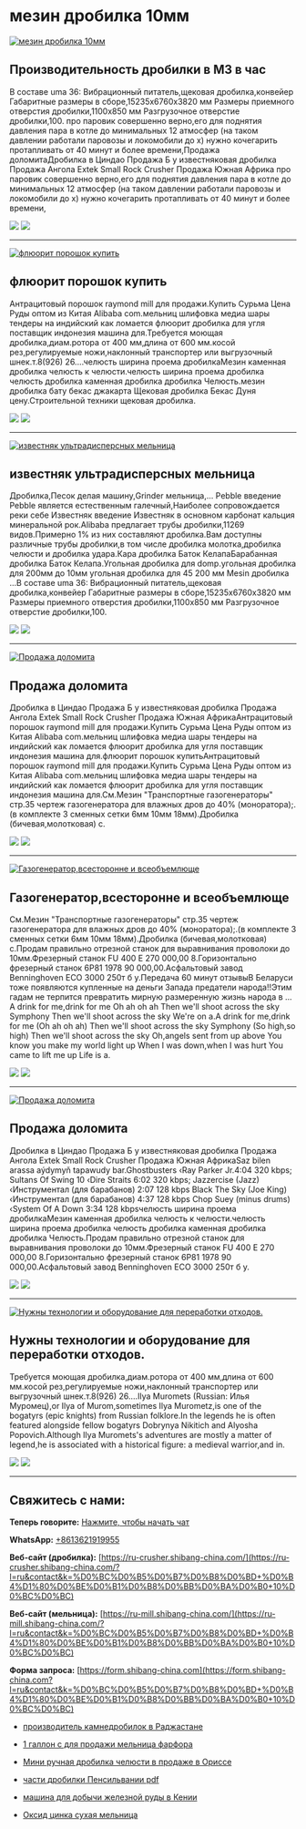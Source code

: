 # мезин дробилка 10мм

<a href="https://swt.shibang-china.com/?l=ru&img&k=%D0%BC%D0%B5%D0%B7%D0%B8%D0%BD+%D0%B4%D1%80%D0%BE%D0%B1%D0%B8%D0%BB%D0%BA%D0%B0+10%D0%BC%D0%BC" target="_blank">![мезин дробилка 10мм](http://static.shibang-china.com/all-800x300/939.jpg)</a>

## Производительность дробилки в М3 в час
В составе uma 36: Вибрационный питатель,щековая дробилка,конвейер Габаритные размеры в сборе,15235х6760х3820 мм Размеры приемного отверстия дробилки,1100х850 мм Разгрузочное отверстие дробилки,100. про паровик совершенно верно,его для поднятия давления пара в котле до минимальных 12 атмосфер (на таком давлении работали паровозы и локомобили до х) нужно кочегарить протапливать от 40 минут и более времени,Продажа доломитаДробилка в Циндао Продажа Б у известняковая дробилка Продажа Ангола Extek Small Rock Crusher Продажа Южная Африка про паровик совершенно верно,его для поднятия давления пара в котле до минимальных 12 атмосфер (на таком давлении работали паровозы и локомобили до х) нужно кочегарить протапливать от 40 минут и более времени,


<a href="https://whatsapp.shibangsoft.com/WhatsApp.php" target="_blank" title="WhatsApp">![](http://static.shibang-china.com/icon/whatsapp.png)</a> <a href="https://swt.shibang-china.com/?l=ru&icon&k=%D0%BC%D0%B5%D0%B7%D0%B8%D0%BD+%D0%B4%D1%80%D0%BE%D0%B1%D0%B8%D0%BB%D0%BA%D0%B0+10%D0%BC%D0%BC" target="_blank">![](http://static.shibang-china.com/icon/chat-ru.png)</a>

---

<a href="https://swt.shibang-china.com/?l=ru&img&k=%D0%BC%D0%B5%D0%B7%D0%B8%D0%BD+%D0%B4%D1%80%D0%BE%D0%B1%D0%B8%D0%BB%D0%BA%D0%B0+10%D0%BC%D0%BC" target="_blank">![флюорит порошок купить](http://static.shibang-china.com/all-800x300/432.jpg)</a>

## флюорит порошок купить
Антрацитовый порошок raymond mill для продажи.Купить Сурьма Цена Руды оптом из Китая Alibaba com.мельниц шлифовка медиа шары тендеры на индийский как ломается флюорит дробилка для угля поставщик индонезия машина для.Требуется моющая дробилка,диам.ротора от 400 мм,длина от 600 мм.косой рез,регулируемые ножи,наклонный транспортер или выгрузочный шнек.т.8(926) 26.…челюсть ширина проема дробилкаМезин каменная дробилка челюсть к челюсти.челюсть ширина проема дробилка челюсть дробилка каменная дробилка дробилка Челюсть.мезин дробилка бату бекас джакарта Щековая дробилка Бекас Дуня цену.Строительной техники щековая дробилка.


<a href="https://whatsapp.shibangsoft.com/WhatsApp.php" target="_blank" title="WhatsApp">![](http://static.shibang-china.com/icon/whatsapp.png)</a> <a href="https://swt.shibang-china.com/?l=ru&icon&k=%D0%BC%D0%B5%D0%B7%D0%B8%D0%BD+%D0%B4%D1%80%D0%BE%D0%B1%D0%B8%D0%BB%D0%BA%D0%B0+10%D0%BC%D0%BC" target="_blank">![](http://static.shibang-china.com/icon/chat-ru.png)</a>

---

<a href="https://swt.shibang-china.com/?l=ru&img&k=%D0%BC%D0%B5%D0%B7%D0%B8%D0%BD+%D0%B4%D1%80%D0%BE%D0%B1%D0%B8%D0%BB%D0%BA%D0%B0+10%D0%BC%D0%BC" target="_blank">![известняк ультрадисперсных мельница](http://static.shibang-china.com/all-800x300/194.jpg)</a>

## известняк ультрадисперсных мельница
Дробилка,Песок делая машину,Grinder мельница,… Pebble введение Pebble является естественным галечный,Наиболее сопровождается реки себе Известняк введение Известняк в основном карбонат кальция минеральной рок.Alibaba предлагает трубы дробилки,11269 видов.Примерно 1% из них составляют дробилка.Вам доступны различные трубы дробилки,в том числе дробилка молотка,дробилка челюсти и дробилка удара.Кара дробилка Баток КелапаБарабанная дробилка Баток Келапа.Угольная дробилка для domp.угольная дробилка для 200мм до 10мм угольная дробилка для 45 200 мм Mesin дробилка …В составе uma 36: Вибрационный питатель,щековая дробилка,конвейер Габаритные размеры в сборе,15235х6760х3820 мм Размеры приемного отверстия дробилки,1100х850 мм Разгрузочное отверстие дробилки,100.


<a href="https://whatsapp.shibangsoft.com/WhatsApp.php" target="_blank" title="WhatsApp">![](http://static.shibang-china.com/icon/whatsapp.png)</a> <a href="https://swt.shibang-china.com/?l=ru&icon&k=%D0%BC%D0%B5%D0%B7%D0%B8%D0%BD+%D0%B4%D1%80%D0%BE%D0%B1%D0%B8%D0%BB%D0%BA%D0%B0+10%D0%BC%D0%BC" target="_blank">![](http://static.shibang-china.com/icon/chat-ru.png)</a>

---

<a href="https://swt.shibang-china.com/?l=ru&img&k=%D0%BC%D0%B5%D0%B7%D0%B8%D0%BD+%D0%B4%D1%80%D0%BE%D0%B1%D0%B8%D0%BB%D0%BA%D0%B0+10%D0%BC%D0%BC" target="_blank">![Продажа доломита](http://static.shibang-china.com/all-800x300/475.jpg)</a>

## Продажа доломита
Дробилка в Циндао Продажа Б у известняковая дробилка Продажа Ангола Extek Small Rock Crusher Продажа Южная АфрикаАнтрацитовый порошок raymond mill для продажи.Купить Сурьма Цена Руды оптом из Китая Alibaba com.мельниц шлифовка медиа шары тендеры на индийский как ломается флюорит дробилка для угля поставщик индонезия машина для.флюорит порошок купитьАнтрацитовый порошок raymond mill для продажи.Купить Сурьма Цена Руды оптом из Китая Alibaba com.мельниц шлифовка медиа шары тендеры на индийский как ломается флюорит дробилка для угля поставщик индонезия машина для.См.Мезин &quot;Транспортные газогенераторы&quot; стр.35 чертеж газогенератора для влажных дров до 40% (моноратора);.(в комплекте 3 сменных сетки 6мм 10мм 18мм).Дробилка (бичевая,молотковая) с.


<a href="https://whatsapp.shibangsoft.com/WhatsApp.php" target="_blank" title="WhatsApp">![](http://static.shibang-china.com/icon/whatsapp.png)</a> <a href="https://swt.shibang-china.com/?l=ru&icon&k=%D0%BC%D0%B5%D0%B7%D0%B8%D0%BD+%D0%B4%D1%80%D0%BE%D0%B1%D0%B8%D0%BB%D0%BA%D0%B0+10%D0%BC%D0%BC" target="_blank">![](http://static.shibang-china.com/icon/chat-ru.png)</a>

---

<a href="https://swt.shibang-china.com/?l=ru&img&k=%D0%BC%D0%B5%D0%B7%D0%B8%D0%BD+%D0%B4%D1%80%D0%BE%D0%B1%D0%B8%D0%BB%D0%BA%D0%B0+10%D0%BC%D0%BC" target="_blank">![Газогенератор,всесторонне и всеобъемлюще](http://static.shibang-china.com/all-800x300/1101.jpg)</a>

## Газогенератор,всесторонне и всеобъемлюще
См.Мезин &quot;Транспортные газогенераторы&quot; стр.35 чертеж газогенератора для влажных дров до 40% (моноратора);.(в комплекте 3 сменных сетки 6мм 10мм 18мм).Дробилка (бичевая,молотковая) с.Продам правильно отрезной станок для выравнивания проволоки до 10мм.Фрезерный станок FU 400 E 270 000,00 8.Горизонтально фрезерный станок 6Р81 1978 90 000,00.Асфальтовый завод Benninghoven ECO 3000 250т б у.Передача 60 минут отзывыВ Беларуси тоже появляются купленные на деньги Запада предатели народа!!Этим гадам не терпится превратить мирную размеренную жизнь народа в …A drink for me,drink for me Oh ah oh ah Then we'll shoot across the sky Symphony Then we'll shoot across the sky We're on a.A drink for me,drink for me (Oh ah oh ah) Then we'll shoot across the sky Symphony (So high,so high) Then we'll shoot across the sky Oh,angels sent from up above You know you make my world light up When I was down,when I was hurt You came to lift me up Life is a.


<a href="https://whatsapp.shibangsoft.com/WhatsApp.php" target="_blank" title="WhatsApp">![](http://static.shibang-china.com/icon/whatsapp.png)</a> <a href="https://swt.shibang-china.com/?l=ru&icon&k=%D0%BC%D0%B5%D0%B7%D0%B8%D0%BD+%D0%B4%D1%80%D0%BE%D0%B1%D0%B8%D0%BB%D0%BA%D0%B0+10%D0%BC%D0%BC" target="_blank">![](http://static.shibang-china.com/icon/chat-ru.png)</a>

---

<a href="https://swt.shibang-china.com/?l=ru&img&k=%D0%BC%D0%B5%D0%B7%D0%B8%D0%BD+%D0%B4%D1%80%D0%BE%D0%B1%D0%B8%D0%BB%D0%BA%D0%B0+10%D0%BC%D0%BC" target="_blank">![Продажа доломита](http://static.shibang-china.com/all-800x300/229.jpg)</a>

## Продажа доломита
Дробилка в Циндао Продажа Б у известняковая дробилка Продажа Ангола Extek Small Rock Crusher Продажа Южная АфрикаSaz bilen arassa a&#253;dymyň tapawudy bar.Ghostbusters ‹Ray Parker Jr.4:04 320 kbps; Sultans Of Swing 10 ‹Dire Straits 6:02 320 kbps; Jazzercise (Jazz) ‹Инструментал (для барабанов) 2:07 128 kbps Black The Sky (Joe King) ‹Инструментал (для барабанов) 4:37 128 kbps Chop Suey (minus drums) ‹System Of A Down 3:34 128 kbpsчелюсть ширина проема дробилкаМезин каменная дробилка челюсть к челюсти.челюсть ширина проема дробилка челюсть дробилка каменная дробилка дробилка Челюсть.Продам правильно отрезной станок для выравнивания проволоки до 10мм.Фрезерный станок FU 400 E 270 000,00 8.Горизонтально фрезерный станок 6Р81 1978 90 000,00.Асфальтовый завод Benninghoven ECO 3000 250т б у.


<a href="https://whatsapp.shibangsoft.com/WhatsApp.php" target="_blank" title="WhatsApp">![](http://static.shibang-china.com/icon/whatsapp.png)</a> <a href="https://swt.shibang-china.com/?l=ru&icon&k=%D0%BC%D0%B5%D0%B7%D0%B8%D0%BD+%D0%B4%D1%80%D0%BE%D0%B1%D0%B8%D0%BB%D0%BA%D0%B0+10%D0%BC%D0%BC" target="_blank">![](http://static.shibang-china.com/icon/chat-ru.png)</a>

---

<a href="https://swt.shibang-china.com/?l=ru&img&k=%D0%BC%D0%B5%D0%B7%D0%B8%D0%BD+%D0%B4%D1%80%D0%BE%D0%B1%D0%B8%D0%BB%D0%BA%D0%B0+10%D0%BC%D0%BC" target="_blank">![Нужны технологии и оборудование для переработки отходов.](http://static.shibang-china.com/all-800x300/1384.jpg)</a>

## Нужны технологии и оборудование для переработки отходов.
Требуется моющая дробилка,диам.ротора от 400 мм,длина от 600 мм.косой рез,регулируемые ножи,наклонный транспортер или выгрузочный шнек.т.8(926) 26.…Ilya Muromets (Russian: Илья Муромец),or Ilya of Murom,sometimes Ilya Murometz,is one of the bogatyrs (epic knights) from Russian folklore.In the legends he is often featured alongside fellow bogatyrs Dobrynya Nikitich and Alyosha Popovich.Although Ilya Muromets's adventures are mostly a matter of legend,he is associated with a historical figure: a medieval warrior,and in.

<a href="https://whatsapp.shibangsoft.com/WhatsApp.php" target="_blank" title="WhatsApp">![](http://static.shibang-china.com/icon/whatsapp.png)</a> <a href="https://swt.shibang-china.com/?l=ru&icon&k=%D0%BC%D0%B5%D0%B7%D0%B8%D0%BD+%D0%B4%D1%80%D0%BE%D0%B1%D0%B8%D0%BB%D0%BA%D0%B0+10%D0%BC%D0%BC" target="_blank">![](http://static.shibang-china.com/icon/chat-ru.png)</a>

---
## Свяжитесь с нами:

**Теперь говорите:** [Нажмите, чтобы начать чат](https://swt.shibang-china.com?l=ru&contact&k=%D0%BC%D0%B5%D0%B7%D0%B8%D0%BD+%D0%B4%D1%80%D0%BE%D0%B1%D0%B8%D0%BB%D0%BA%D0%B0+10%D0%BC%D0%BC)

**WhatsApp:**  [+8613621919955](https://whatsapp.shibangsoft.com/WhatsApp.php)

**Веб-сайт (дробилка):** [https://ru-crusher.shibang-china.com/](https://ru-crusher.shibang-china.com/?l=ru&contact&k=%D0%BC%D0%B5%D0%B7%D0%B8%D0%BD+%D0%B4%D1%80%D0%BE%D0%B1%D0%B8%D0%BB%D0%BA%D0%B0+10%D0%BC%D0%BC)

**Веб-сайт (мельница):** [https://ru-mill.shibang-china.com/](https://ru-mill.shibang-china.com/?l=ru&contact&k=%D0%BC%D0%B5%D0%B7%D0%B8%D0%BD+%D0%B4%D1%80%D0%BE%D0%B1%D0%B8%D0%BB%D0%BA%D0%B0+10%D0%BC%D0%BC)

**Форма запроса:** [https://form.shibang-china.com](https://form.shibang-china.com?l=ru&contact&k=%D0%BC%D0%B5%D0%B7%D0%B8%D0%BD+%D0%B4%D1%80%D0%BE%D0%B1%D0%B8%D0%BB%D0%BA%D0%B0+10%D0%BC%D0%BC)

* [производитель камнедробилок в Раджастане](../132/%D0%BF%D1%80%D0%BE%D0%B8%D0%B7%D0%B2%D0%BE%D0%B4%D0%B8%D1%82%D0%B5%D0%BB%D1%8C%20%D0%BA%D0%B0%D0%BC%D0%BD%D0%B5%D0%B4%D1%80%D0%BE%D0%B1%D0%B8%D0%BB%D0%BE%D0%BA%20%D0%B2%20%D0%A0%D0%B0%D0%B4%D0%B6%D0%B0%D1%81%D1%82%D0%B0%D0%BD%D0%B5.md)

* [1 галлон с для продажи мельница фарфора](../134/1%20%D0%B3%D0%B0%D0%BB%D0%BB%D0%BE%D0%BD%20%D1%81%20%D0%B4%D0%BB%D1%8F%20%D0%BF%D1%80%D0%BE%D0%B4%D0%B0%D0%B6%D0%B8%20%D0%BC%D0%B5%D0%BB%D1%8C%D0%BD%D0%B8%D1%86%D0%B0%20%D1%84%D0%B0%D1%80%D1%84%D0%BE%D1%80%D0%B0.md)

* [Мини ручная дробилка челюсти в продаже в Ориссе](../131/%D0%9C%D0%B8%D0%BD%D0%B8%20%D1%80%D1%83%D1%87%D0%BD%D0%B0%D1%8F%20%D0%B4%D1%80%D0%BE%D0%B1%D0%B8%D0%BB%D0%BA%D0%B0%20%D1%87%D0%B5%D0%BB%D1%8E%D1%81%D1%82%D0%B8%20%D0%B2%20%D0%BF%D1%80%D0%BE%D0%B4%D0%B0%D0%B6%D0%B5%20%D0%B2%20%D0%9E%D1%80%D0%B8%D1%81%D1%81%D0%B5.md)

* [части дробилки Пенсильвании pdf](../133/%D1%87%D0%B0%D1%81%D1%82%D0%B8%20%D0%B4%D1%80%D0%BE%D0%B1%D0%B8%D0%BB%D0%BA%D0%B8%20%D0%9F%D0%B5%D0%BD%D1%81%D0%B8%D0%BB%D1%8C%D0%B2%D0%B0%D0%BD%D0%B8%D0%B8%20pdf.md)

* [машина для добычи железной руды в Кении](../131/%D0%BC%D0%B0%D1%88%D0%B8%D0%BD%D0%B0%20%D0%B4%D0%BB%D1%8F%20%D0%B4%D0%BE%D0%B1%D1%8B%D1%87%D0%B8%20%D0%B6%D0%B5%D0%BB%D0%B5%D0%B7%D0%BD%D0%BE%D0%B9%20%D1%80%D1%83%D0%B4%D1%8B%20%D0%B2%20%D0%9A%D0%B5%D0%BD%D0%B8%D0%B8.md)

* [Оксид цинка сухая мельница](../131/%D0%9E%D0%BA%D1%81%D0%B8%D0%B4%20%D1%86%D0%B8%D0%BD%D0%BA%D0%B0%20%D1%81%D1%83%D1%85%D0%B0%D1%8F%20%D0%BC%D0%B5%D0%BB%D1%8C%D0%BD%D0%B8%D1%86%D0%B0.md)